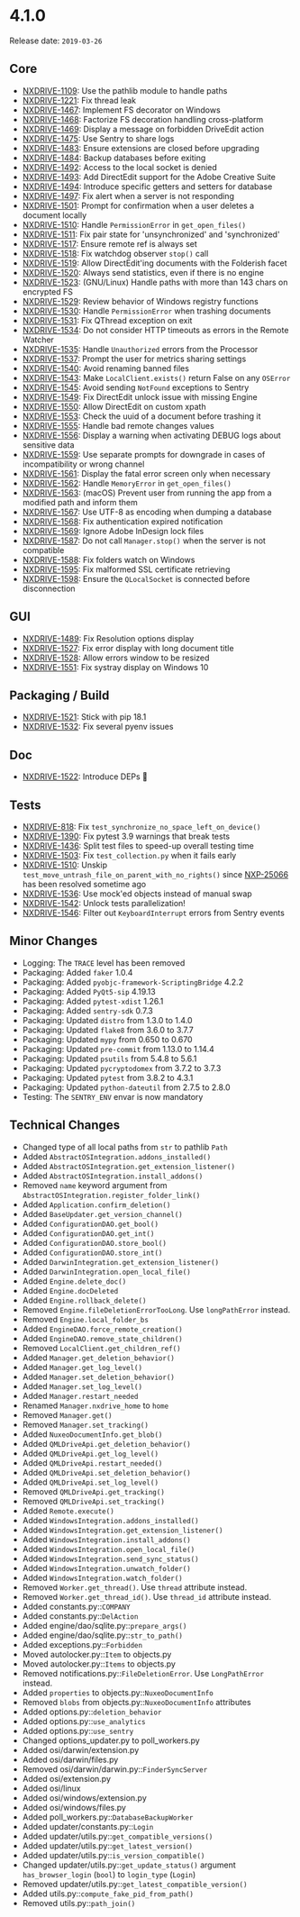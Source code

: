 # 4.1.0

Release date: `2019-03-26`

## Core

- [NXDRIVE-1109](https://hyland.atlassian.net/browse/NXDRIVE-1109): Use the pathlib module to handle paths
- [NXDRIVE-1221](https://hyland.atlassian.net/browse/NXDRIVE-1221): Fix thread leak
- [NXDRIVE-1467](https://hyland.atlassian.net/browse/NXDRIVE-1467): Implement FS decorator on Windows
- [NXDRIVE-1468](https://hyland.atlassian.net/browse/NXDRIVE-1468): Factorize FS decoration handling cross-platform
- [NXDRIVE-1469](https://hyland.atlassian.net/browse/NXDRIVE-1469): Display a message on forbidden DriveEdit action
- [NXDRIVE-1475](https://hyland.atlassian.net/browse/NXDRIVE-1475): Use Sentry to share logs
- [NXDRIVE-1483](https://hyland.atlassian.net/browse/NXDRIVE-1483): Ensure extensions are closed before upgrading
- [NXDRIVE-1484](https://hyland.atlassian.net/browse/NXDRIVE-1484): Backup databases before exiting
- [NXDRIVE-1492](https://hyland.atlassian.net/browse/NXDRIVE-1492): Access to the local socket is denied
- [NXDRIVE-1493](https://hyland.atlassian.net/browse/NXDRIVE-1493): Add DirectEdit support for the Adobe Creative Suite
- [NXDRIVE-1494](https://hyland.atlassian.net/browse/NXDRIVE-1494): Introduce specific getters and setters for database
- [NXDRIVE-1497](https://hyland.atlassian.net/browse/NXDRIVE-1497): Fix alert when a server is not responding
- [NXDRIVE-1501](https://hyland.atlassian.net/browse/NXDRIVE-1501): Prompt for confirmation when a user deletes a document locally
- [NXDRIVE-1510](https://hyland.atlassian.net/browse/NXDRIVE-1510): Handle `PermissionError` in `get_open_files()`
- [NXDRIVE-1511](https://hyland.atlassian.net/browse/NXDRIVE-1511): Fix pair state for 'unsynchronized' and 'synchronized'
- [NXDRIVE-1517](https://hyland.atlassian.net/browse/NXDRIVE-1517): Ensure remote ref is always set
- [NXDRIVE-1518](https://hyland.atlassian.net/browse/NXDRIVE-1518): Fix watchdog observer `stop()` call
- [NXDRIVE-1519](https://hyland.atlassian.net/browse/NXDRIVE-1519): Allow DirectEdit'ing documents with the Folderish facet
- [NXDRIVE-1520](https://hyland.atlassian.net/browse/NXDRIVE-1520): Always send statistics, even if there is no engine
- [NXDRIVE-1523](https://hyland.atlassian.net/browse/NXDRIVE-1523): (GNU/Linux) Handle paths with more than 143 chars on encrypted FS
- [NXDRIVE-1529](https://hyland.atlassian.net/browse/NXDRIVE-1529): Review behavior of Windows registry functions
- [NXDRIVE-1530](https://hyland.atlassian.net/browse/NXDRIVE-1530): Handle `PermissionError` when trashing documents
- [NXDRIVE-1531](https://hyland.atlassian.net/browse/NXDRIVE-1531): Fix QThread exception on exit
- [NXDRIVE-1534](https://hyland.atlassian.net/browse/NXDRIVE-1534): Do not consider HTTP timeouts as errors in the Remote Watcher
- [NXDRIVE-1535](https://hyland.atlassian.net/browse/NXDRIVE-1535): Handle `Unauthorized` errors from the Processor
- [NXDRIVE-1537](https://hyland.atlassian.net/browse/NXDRIVE-1537): Prompt the user for metrics sharing settings
- [NXDRIVE-1540](https://hyland.atlassian.net/browse/NXDRIVE-1540): Avoid renaming banned files
- [NXDRIVE-1543](https://hyland.atlassian.net/browse/NXDRIVE-1543): Make `LocalClient.exists()` return False on any `OSError`
- [NXDRIVE-1545](https://hyland.atlassian.net/browse/NXDRIVE-1545): Avoid sending `NotFound` exceptions to Sentry
- [NXDRIVE-1549](https://hyland.atlassian.net/browse/NXDRIVE-1549): Fix DirectEdit unlock issue with missing Engine
- [NXDRIVE-1550](https://hyland.atlassian.net/browse/NXDRIVE-1550): Allow DirectEdit on custom xpath
- [NXDRIVE-1553](https://hyland.atlassian.net/browse/NXDRIVE-1553): Check the uuid of a document before trashing it
- [NXDRIVE-1555](https://hyland.atlassian.net/browse/NXDRIVE-1555): Handle bad remote changes values
- [NXDRIVE-1556](https://hyland.atlassian.net/browse/NXDRIVE-1556): Display a warning when activating DEBUG logs about sensitive data
- [NXDRIVE-1559](https://hyland.atlassian.net/browse/NXDRIVE-1559): Use separate prompts for downgrade in cases of incompatibility or wrong channel
- [NXDRIVE-1561](https://hyland.atlassian.net/browse/NXDRIVE-1561): Display the fatal error screen only when necessary
- [NXDRIVE-1562](https://hyland.atlassian.net/browse/NXDRIVE-1562): Handle `MemoryError` in `get_open_files()`
- [NXDRIVE-1563](https://hyland.atlassian.net/browse/NXDRIVE-1563): (macOS) Prevent user from running the app from a modified path and inform them
- [NXDRIVE-1567](https://hyland.atlassian.net/browse/NXDRIVE-1567): Use UTF-8 as encoding when dumping a database
- [NXDRIVE-1568](https://hyland.atlassian.net/browse/NXDRIVE-1568): Fix authentication expired notification
- [NXDRIVE-1569](https://hyland.atlassian.net/browse/NXDRIVE-1569): Ignore Adobe InDesign lock files
- [NXDRIVE-1587](https://hyland.atlassian.net/browse/NXDRIVE-1587): Do not call `Manager.stop()` when the server is not compatible
- [NXDRIVE-1588](https://hyland.atlassian.net/browse/NXDRIVE-1588): Fix folders watch on Windows
- [NXDRIVE-1595](https://hyland.atlassian.net/browse/NXDRIVE-1595): Fix malformed SSL certificate retrieving
- [NXDRIVE-1598](https://hyland.atlassian.net/browse/NXDRIVE-1598): Ensure the `QLocalSocket` is connected before disconnection

## GUI

- [NXDRIVE-1489](https://hyland.atlassian.net/browse/NXDRIVE-1489): Fix Resolution options display
- [NXDRIVE-1527](https://hyland.atlassian.net/browse/NXDRIVE-1527): Fix error display with long document title
- [NXDRIVE-1528](https://hyland.atlassian.net/browse/NXDRIVE-1528): Allow errors window to be resized
- [NXDRIVE-1551](https://hyland.atlassian.net/browse/NXDRIVE-1551): Fix systray display on Windows 10

## Packaging / Build

- [NXDRIVE-1521](https://hyland.atlassian.net/browse/NXDRIVE-1521): Stick with pip 18.1
- [NXDRIVE-1532](https://hyland.atlassian.net/browse/NXDRIVE-1532): Fix several pyenv issues

## Doc

- [NXDRIVE-1522](https://hyland.atlassian.net/browse/NXDRIVE-1522): Introduce DEPs :book:

## Tests

- [NXDRIVE-818](https://hyland.atlassian.net/browse/NXDRIVE-818): Fix `test_synchronize_no_space_left_on_device()`
- [NXDRIVE-1390](https://hyland.atlassian.net/browse/NXDRIVE-1390): Fix pytest 3.9 warnings that break tests
- [NXDRIVE-1436](https://hyland.atlassian.net/browse/NXDRIVE-1436): Split test files to speed-up overall testing time
- [NXDRIVE-1503](https://hyland.atlassian.net/browse/NXDRIVE-1503): Fix `test_collection.py` when it fails early
- [NXDRIVE-1510](https://hyland.atlassian.net/browse/NXDRIVE-1510): Unskip `test_move_untrash_file_on_parent_with_no_rights()` since [NXP-25066](https://hyland.atlassian.net/browse/NXP-25066) has been resolved sometime ago
- [NXDRIVE-1536](https://hyland.atlassian.net/browse/NXDRIVE-1536): Use mock'ed objects instead of manual swap
- [NXDRIVE-1542](https://hyland.atlassian.net/browse/NXDRIVE-1542): Unlock tests parallelization!
- [NXDRIVE-1546](https://hyland.atlassian.net/browse/NXDRIVE-1546): Filter out `KeyboardInterrupt` errors from Sentry events

## Minor Changes

- Logging: The `TRACE` level has been removed
- Packaging: Added `faker` 1.0.4
- Packaging: Added `pyobjc-framework-ScriptingBridge` 4.2.2
- Packaging: Added `PyQt5-sip` 4.19.13
- Packaging: Added `pytest-xdist` 1.26.1
- Packaging: Added `sentry-sdk` 0.7.3
- Packaging: Updated `distro` from 1.3.0 to 1.4.0
- Packaging: Updated `flake8` from 3.6.0 to 3.7.7
- Packaging: Updated `mypy` from 0.650 to 0.670
- Packaging: Updated `pre-commit` from 1.13.0 to 1.14.4
- Packaging: Updated `psutils` from 5.4.8 to 5.6.1
- Packaging: Updated `pycryptodomex` from 3.7.2 to 3.7.3
- Packaging: Updated `pytest` from 3.8.2 to 4.3.1
- Packaging: Updated `python-dateutil` from 2.7.5 to 2.8.0
- Testing: The `SENTRY_ENV` envar is now mandatory

## Technical Changes

- Changed type of all local paths from `str` to pathlib `Path`
- Added `AbstractOSIntegration.addons_installed()`
- Added `AbstractOSIntegration.get_extension_listener()`
- Added `AbstractOSIntegration.install_addons()`
- Removed `name` keyword argument from `AbstractOSIntegration.register_folder_link()`
- Added `Application.confirm_deletion()`
- Added `BaseUpdater.get_version_channel()`
- Added `ConfigurationDAO.get_bool()`
- Added `ConfigurationDAO.get_int()`
- Added `ConfigurationDAO.store_bool()`
- Added `ConfigurationDAO.store_int()`
- Added `DarwinIntegration.get_extension_listener()`
- Added `DarwinIntegration.open_local_file()`
- Added `Engine.delete_doc()`
- Added `Engine.docDeleted`
- Added `Engine.rollback_delete()`
- Removed `Engine.fileDeletionErrorTooLong`. Use `longPathError` instead.
- Removed `Engine.local_folder_bs`
- Added `EngineDAO.force_remote_creation()`
- Added `EngineDAO.remove_state_children()`
- Removed `LocalClient.get_children_ref()`
- Added `Manager.get_deletion_behavior()`
- Added `Manager.get_log_level()`
- Added `Manager.set_deletion_behavior()`
- Added `Manager.set_log_level()`
- Added `Manager.restart_needed`
- Renamed `Manager.nxdrive_home` to `home`
- Removed `Manager.get()`
- Removed `Manager.set_tracking()`
- Added `NuxeoDocumentInfo.get_blob()`
- Added `QMLDriveApi.get_deletion_behavior()`
- Added `QMLDriveApi.get_log_level()`
- Added `QMLDriveApi.restart_needed()`
- Added `QMLDriveApi.set_deletion_behavior()`
- Added `QMLDriveApi.set_log_level()`
- Removed `QMLDriveApi.get_tracking()`
- Removed `QMLDriveApi.set_tracking()`
- Added `Remote.execute()`
- Added `WindowsIntegration.addons_installed()`
- Added `WindowsIntegration.get_extension_listener()`
- Added `WindowsIntegration.install_addons()`
- Added `WindowsIntegration.open_local_file()`
- Added `WindowsIntegration.send_sync_status()`
- Added `WindowsIntegration.unwatch_folder()`
- Added `WindowsIntegration.watch_folder()`
- Removed `Worker.get_thread()`. Use `thread` attribute instead.
- Removed `Worker.get_thread_id()`. Use `thread_id` attribute instead.
- Added constants.py::`COMPANY`
- Added constants.py::`DelAction`
- Added engine/dao/sqlite.py::`prepare_args()`
- Added engine/dao/sqlite.py::`str_to_path()`
- Added exceptions.py::`Forbidden`
- Moved autolocker.py::`Item` to objects.py
- Moved autolocker.py::`Items` to objects.py
- Removed notifications.py::`FileDeletionError`. Use `LongPathError` instead.
- Added `properties` to objects.py::`NuxeoDocumentInfo`
- Removed `blobs` from objects.py::`NuxeoDocumentInfo` attributes
- Added options.py::`deletion_behavior`
- Added options.py::`use_analytics`
- Added options.py::`use_sentry`
- Changed options_updater.py to poll_workers.py
- Added osi/darwin/extension.py
- Added osi/darwin/files.py
- Removed osi/darwin/darwin.py::`FinderSyncServer`
- Added osi/extension.py
- Added osi/linux
- Added osi/windows/extension.py
- Added osi/windows/files.py
- Added poll_workers.py::`DatabaseBackupWorker`
- Added updater/constants.py::`Login`
- Added updater/utils.py::`get_compatible_versions()`
- Added updater/utils.py::`get_latest_version()`
- Added updater/utils.py::`is_version_compatible()`
- Changed updater/utils.py::`get_update_status()` argument `has_browser_login` (`bool`) to `login_type` (`Login`)
- Removed updater/utils.py::`get_latest_compatible_version()`
- Added utils.py::`compute_fake_pid_from_path()`
- Removed utils.py::`path_join()`
